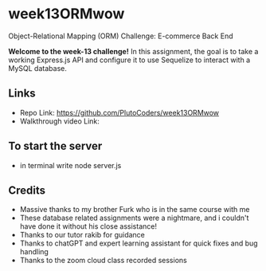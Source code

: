 # week13ORMwow
Object-Relational Mapping (ORM) Challenge: E-commerce Back End

**Welcome to the week-13 challenge!**
In this assignment, the goal is to take a working Express.js API and configure it to use Sequelize to interact with a MySQL database.

## Links
- Repo Link: https://github.com/PlutoCoders/week13ORMwow
- Walkthrough video Link:

## To start the server
- in terminal write node server.js

## Credits
- Massive thanks to my brother Furk who is in the same course with me
- These database related assignments were a nightmare, and i couldn't have done it without his close assistance!
- Thanks to our tutor rakib for guidance
- Thanks to chatGPT and expert learning assistant for quick fixes and bug handling
- Thanks to the zoom cloud class recorded sessions
